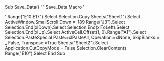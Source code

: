 Sub Save_Data()
'
' Save_Data Macro
'

'
    Range("E10:E17").Select
    Selection.Copy
    Sheets("Sheet1").Select
    ActiveWindow.SmallScroll Down:=-189
    Range("J3").Select
    Selection.End(xlDown).Select
    Selection.End(xlToLeft).Select
    Selection.End(xlUp).Select
    ActiveCell.Offset(1, 0).Range("A1").Select
    Selection.PasteSpecial Paste:=xlPasteAll, Operation:=xlNone, SkipBlanks:= _
        False, Transpose:=True
    Sheets("Sheet2").Select
    Application.CutCopyMode = False
    Selection.ClearContents
    Range("E10").Select
End Sub
